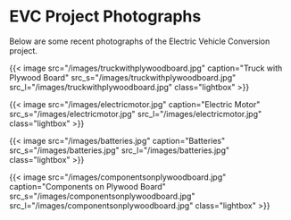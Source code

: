 # EVC Project Photographs


Below are some recent photographs of the Electric Vehicle Conversion project.

{{< image src="/images/truckwithplywoodboard.jpg" caption="Truck with Plywood Board" src_s="/images/truckwithplywoodboard.jpg" src_l="/images/truckwithplywoodboard.jpg" class="lightbox"  >}}

{{< image src="/images/electricmotor.jpg" caption="Electric Motor" src_s="/images/electricmotor.jpg" src_l="/images/electricmotor.jpg" class="lightbox"  >}}

{{< image src="/images/batteries.jpg" caption="Batteries" src_s="/images/batteries.jpg" src_l="/images/batteries.jpg" class="lightbox" >}}

{{< image src="/images/componentsonplywoodboard.jpg" caption="Components on Plywood Board" src_s="/images/componentsonplywoodboard.jpg" src_l="/images/componentsonplywoodboard.jpg" class="lightbox" >}}



